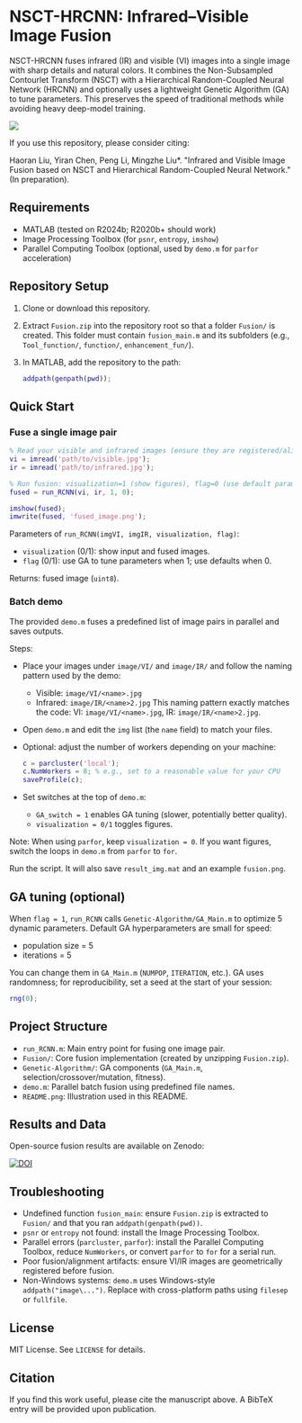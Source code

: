 # NSCT-HRCNN: Infrared–Visible Image Fusion

NSCT-HRCNN fuses infrared (IR) and visible (VI) images into a single image with sharp details and natural colors. It combines the Non-Subsampled Contourlet Transform (NSCT) with a Hierarchical Random-Coupled Neural Network (HRCNN) and optionally uses a lightweight Genetic Algorithm (GA) to tune parameters. This preserves the speed of traditional methods while avoiding heavy deep-model training.

![](README.png)

If you use this repository, please consider citing:

Haoran Liu, Yiran Chen, Peng Li, Mingzhe Liu*. "Infrared and Visible Image Fusion based on NSCT and Hierarchical Random-Coupled Neural Network." (In preparation).

## Requirements

- MATLAB (tested on R2024b; R2020b+ should work)
- Image Processing Toolbox (for `psnr`, `entropy`, `imshow`)
- Parallel Computing Toolbox (optional, used by `demo.m` for `parfor` acceleration)

## Repository Setup

1. Clone or download this repository.
2. Extract `Fusion.zip` into the repository root so that a folder `Fusion/` is created. This folder must contain `fusion_main.m` and its subfolders (e.g., `Tool_function/`, `function/`, `enhancement_fun/`).
3. In MATLAB, add the repository to the path:

   ```matlab
   addpath(genpath(pwd));
   ```

## Quick Start

### Fuse a single image pair

```matlab
% Read your visible and infrared images (ensure they are registered/aligned)
vi = imread('path/to/visible.jpg');
ir = imread('path/to/infrared.jpg');

% Run fusion: visualization=1 (show figures), flag=0 (use default params)
fused = run_RCNN(vi, ir, 1, 0);

imshow(fused);
imwrite(fused, 'fused_image.png');
```

Parameters of `run_RCNN(imgVI, imgIR, visualization, flag)`:

- `visualization` (0/1): show input and fused images.
- `flag` (0/1): use GA to tune parameters when 1; use defaults when 0.

Returns: fused image (`uint8`).

### Batch demo

The provided `demo.m` fuses a predefined list of image pairs in parallel and saves outputs.

Steps:
- Place your images under `image/VI/` and `image/IR/` and follow the naming pattern used by the demo:
  - Visible: `image/VI/<name>.jpg`
  - Infrared: `image/IR/<name>2.jpg`
  This naming pattern exactly matches the code: VI: `image/VI/<name>.jpg`, IR: `image/IR/<name>2.jpg`.
- Open `demo.m` and edit the `img` list (the `name` field) to match your files.
- Optional: adjust the number of workers depending on your machine:

  ```matlab
  c = parcluster('local');
  c.NumWorkers = 8; % e.g., set to a reasonable value for your CPU
  saveProfile(c);
  ```

- Set switches at the top of `demo.m`:
  - `GA_switch = 1` enables GA tuning (slower, potentially better quality).
  - `visualization = 0/1` toggles figures.

Note: When using `parfor`, keep `visualization = 0`. If you want figures, switch the loops in `demo.m` from `parfor` to `for`.

Run the script. It will also save `result_img.mat` and an example `fusion.png`.

## GA tuning (optional)

When `flag = 1`, `run_RCNN` calls `Genetic-Algorithm/GA_Main.m` to optimize 5 dynamic parameters. Default GA hyperparameters are small for speed:

- population size = 5
- iterations = 5

You can change them in `GA_Main.m` (`NUMPOP`, `ITERATION`, etc.). GA uses randomness; for reproducibility, set a seed at the start of your session:

```matlab
rng(0);
```

## Project Structure

- `run_RCNN.m`: Main entry point for fusing one image pair.
- `Fusion/`: Core fusion implementation (created by unzipping `Fusion.zip`).
- `Genetic-Algorithm/`: GA components (`GA_Main.m`, selection/crossover/mutation, fitness).
- `demo.m`: Parallel batch fusion using predefined file names.
- `README.png`: Illustration used in this README.

## Results and Data

Open-source fusion results are available on Zenodo:

[![DOI](https://zenodo.org/badge/DOI/10.5281/zenodo.14921832.svg)](https://doi.org/10.5281/zenodo.14921832)

## Troubleshooting

- Undefined function `fusion_main`: ensure `Fusion.zip` is extracted to `Fusion/` and that you ran `addpath(genpath(pwd))`.
- `psnr` or `entropy` not found: install the Image Processing Toolbox.
- Parallel errors (`parcluster`, `parfor`): install the Parallel Computing Toolbox, reduce `NumWorkers`, or convert `parfor` to `for` for a serial run.
- Poor fusion/alignment artifacts: ensure VI/IR images are geometrically registered before fusion.
- Non-Windows systems: `demo.m` uses Windows-style `addpath("image\...")`. Replace with cross-platform paths using `filesep` or `fullfile`.

## License

MIT License. See `LICENSE` for details.

## Citation

If you find this work useful, please cite the manuscript above. A BibTeX entry will be provided upon publication.
